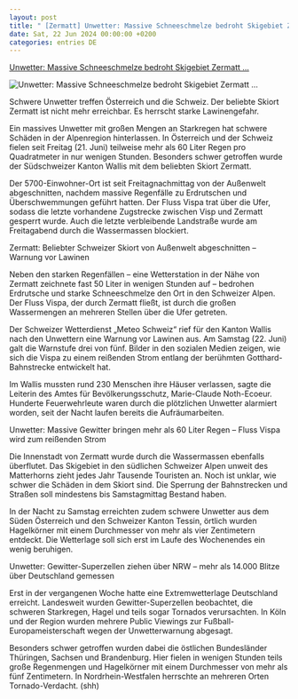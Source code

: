 ```yaml
---
layout: post
title: " [Zermatt] Unwetter: Massive Schneeschmelze bedroht Skigebiet Zermatt ..."
date: Sat, 22 Jun 2024 00:00:00 +0200
categories: entries DE
---
```

[Unwetter: Massive Schneeschmelze bedroht Skigebiet Zermatt ...](https://www.rundschau-online.de/welt/unwetter-massive-schneeschmelze-bedroht-skigebiet-zermatt-815103)

![Unwetter: Massive Schneeschmelze bedroht Skigebiet Zermatt ...](https://image.ds.dumont.de/2024/06/22/e8ee02c8-9272-4299-bc79-aabe372c0e67.jpeg?w=1200&h=630&fm=jpg&s=e9bc42788f03d99a64972199481a8375)

Schwere Unwetter treffen Österreich und die Schweiz. Der beliebte Skiort Zermatt ist nicht mehr erreichbar. Es herrscht starke Lawinengefahr.

Ein massives Unwetter mit großen Mengen an Starkregen hat schwere Schäden in der Alpenregion hinterlassen. In Österreich und der Schweiz fielen seit Freitag (21. Juni) teilweise mehr als 60 Liter Regen pro Quadratmeter in nur wenigen Stunden. Besonders schwer getroffen wurde der Südschweizer Kanton Wallis mit dem beliebten Skiort Zermatt.

Der 5700-Einwohner-Ort ist seit Freitagnachmittag von der Außenwelt abgeschnitten, nachdem massive Regenfälle zu Erdrutschen und Überschwemmungen geführt hatten. Der Fluss Vispa trat über die Ufer, sodass die letzte vorhandene Zugstrecke zwischen Visp und Zermatt gesperrt wurde. Auch die letzte verbleibende Landstraße wurde am Freitagabend durch die Wassermassen blockiert.

Zermatt: Beliebter Schweizer Skiort von Außenwelt abgeschnitten – Warnung vor Lawinen

Neben den starken Regenfällen – eine Wetterstation in der Nähe von Zermatt zeichnete fast 50 Liter in wenigen Stunden auf – bedrohen Erdrutsche und starke Schneeschmelze den Ort in den Schweizer Alpen. Der Fluss Vispa, der durch Zermatt fließt, ist durch die großen Wassermengen an mehreren Stellen über die Ufer getreten.

Der Schweizer Wetterdienst „Meteo Schweiz“ rief für den Kanton Wallis nach den Unwettern eine Warnung vor Lawinen aus. Am Samstag (22. Juni) galt die Warnstufe drei von fünf. Bilder in den sozialen Medien zeigen, wie sich die Vispa zu einem reißenden Strom entlang der berühmten Gotthard-Bahnstrecke entwickelt hat.

Im Wallis mussten rund 230 Menschen ihre Häuser verlassen, sagte die Leiterin des Amtes für Bevölkerungsschutz, Marie-Claude Noth-Ecoeur. Hunderte Feuerwehrleute waren durch die plötzlichen Unwetter alarmiert worden, seit der Nacht laufen bereits die Aufräumarbeiten.

Unwetter: Massive Gewitter bringen mehr als 60 Liter Regen – Fluss Vispa wird zum reißenden Strom

Die Innenstadt von Zermatt wurde durch die Wassermassen ebenfalls überflutet. Das Skigebiet in den südlichen Schweizer Alpen unweit des Matterhorns zieht jedes Jahr Tausende Touristen an. Noch ist unklar, wie schwer die Schäden in dem Skiort sind. Die Sperrung der Bahnstrecken und Straßen soll mindestens bis Samstagmittag Bestand haben.

In der Nacht zu Samstag erreichten zudem schwere Unwetter aus dem Süden Österreich und den Schweizer Kanton Tessin, örtlich wurden Hagelkörner mit einem Durchmesser von mehr als vier Zentimetern entdeckt. Die Wetterlage soll sich erst im Laufe des Wochenendes ein wenig beruhigen.

Unwetter: Gewitter-Superzellen ziehen über NRW – mehr als 14.000 Blitze über Deutschland gemessen

Erst in der vergangenen Woche hatte eine Extremwetterlage Deutschland erreicht. Landesweit wurden Gewitter-Superzellen beobachtet, die schweren Starkregen, Hagel und teils sogar Tornados verursachten. In Köln und der Region wurden mehrere Public Viewings zur Fußball-Europameisterschaft wegen der Unwetterwarnung abgesagt.

Besonders schwer getroffen wurden dabei die östlichen Bundesländer Thüringen, Sachsen und Brandenburg. Hier fielen in wenigen Stunden teils große Regenmengen und Hagelkörner mit einem Durchmesser von mehr als fünf Zentimetern. In Nordrhein-Westfalen herrschte an mehreren Orten Tornado-Verdacht. (shh)


